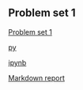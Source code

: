 ## Problem set 1

[Problem set 1](https://colab.research.google.com/drive/1b88Uds_BOMD7PwfjXOZqFgboflh6Berl#scrollTo=6eVpNWpUBgiz)

[py](dm_problem_set_1.py)

[ipynb](DM_Problem_set_1.ipynb)

[Markdown report](report.md)
